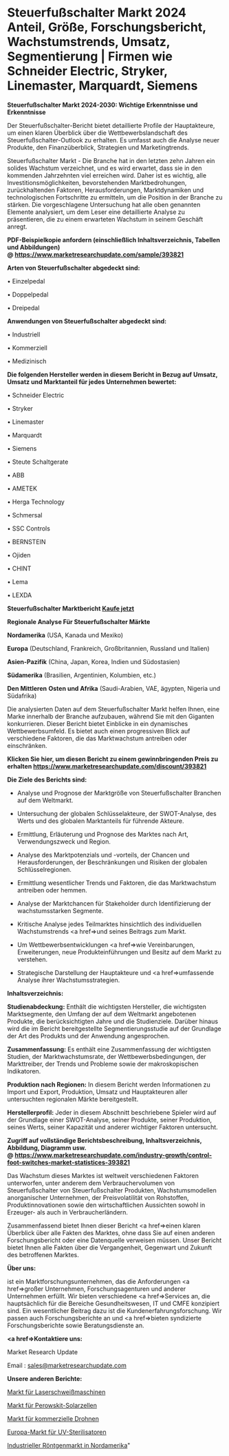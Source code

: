 # Steuerfußschalter Markt 2024 Anteil, Größe, Forschungsbericht, Wachstumstrends, Umsatz, Segmentierung | Firmen wie Schneider Electric, Stryker, Linemaster, Marquardt, Siemens

<strong>Steuerfußschalter Markt 2024-2030: Wichtige Erkenntnisse und Erkenntnisse</strong>

Der Steuerfußschalter-Bericht bietet detaillierte Profile der Hauptakteure, um einen klaren Überblick über die Wettbewerbslandschaft des Steuerfußschalter-Outlook zu erhalten. Es umfasst auch die Analyse neuer Produkte, den Finanzüberblick, Strategien und Marketingtrends.

Steuerfußschalter Markt - Die Branche hat in den letzten zehn Jahren ein solides Wachstum verzeichnet, und es wird erwartet, dass sie in den kommenden Jahrzehnten viel erreichen wird. Daher ist es wichtig, alle Investitionsmöglichkeiten, bevorstehenden Marktbedrohungen, zurückhaltenden Faktoren, Herausforderungen, Marktdynamiken und technologischen Fortschritte zu ermitteln, um die Position in der Branche zu stärken. Die vorgeschlagene Untersuchung hat alle oben genannten Elemente analysiert, um dem Leser eine detaillierte Analyse zu präsentieren, die zu einem erwarteten Wachstum in seinem Geschäft anregt.

<strong><b>PDF-Beispielkopie anfordern (einschließlich Inhaltsverzeichnis, Tabellen und Abbildungen) @ </b></strong><strong><a href=https://www.marketresearchupdate.com/sample/393821><strong>https://www.marketresearchupdate.com/sample/393821</u></a></strong></strong>

<strong>Arten von Steuerfußschalter abgedeckt sind:</strong>

• Einzelpedal

• Doppelpedal

• Dreipedal

<strong>Anwendungen von Steuerfußschalter abgedeckt sind:</strong>

• Industriell

• Kommerziell

• Medizinisch

<strong>Die folgenden Hersteller werden in diesem Bericht in Bezug auf Umsatz, Umsatz und Marktanteil für jedes Unternehmen bewertet:</strong>

• Schneider Electric

• Stryker

• Linemaster

• Marquardt

• Siemens

• Steute Schaltgerate

• ABB

• AMETEK

• Herga Technology

• Schmersal

• SSC Controls

• BERNSTEIN

• Ojiden

• CHINT

• Lema

• LEXDA

<strong>Steuerfußschalter Marktbericht <a href=https://www.marketresearchupdate.com/buynow/393821>Kaufe jetzt</a></strong>

<strong>Regionale Analyse Für Steuerfußschalter Märkte</strong>

<strong>Nordamerika</strong> (USA, Kanada und Mexiko)

<strong>Europa</strong> (Deutschland, Frankreich, Großbritannien, Russland und Italien)

<strong>Asien-Pazifik</strong> (China, Japan, Korea, Indien und Südostasien)

<strong>Südamerika</strong> (Brasilien, Argentinien, Kolumbien, etc.)

<strong>Den Mittleren</strong> <strong>Osten und Afrika</strong> (Saudi-Arabien, VAE, ägypten, Nigeria und Südafrika)

Die analysierten Daten auf dem Steuerfußschalter Markt helfen Ihnen, eine Marke innerhalb der Branche aufzubauen, während Sie mit den Giganten konkurrieren. Dieser Bericht bietet Einblicke in ein dynamisches Wettbewerbsumfeld. Es bietet auch einen progressiven Blick auf verschiedene Faktoren, die das Marktwachstum antreiben oder einschränken.

<strong>Klicken Sie hier, um diesen Bericht zu einem gewinnbringenden Preis zu erhalten
</strong><strong><a href=https://www.marketresearchupdate.com/discount/393821>https://www.marketresearchupdate.com/discount/393821</b></u></strong></a>

<strong>Die Ziele des Berichts sind:</strong>

- Analyse und Prognose der Marktgröße von Steuerfußschalter Branchen auf dem Weltmarkt.

- Untersuchung der globalen Schlüsselakteure, der SWOT-Analyse, des Werts und des globalen Marktanteils für führende Akteure.

- Ermittlung, Erläuterung und Prognose des Marktes nach Art, Verwendungszweck und Region.

- Analyse des Marktpotenzials und -vorteils, der Chancen und Herausforderungen, der Beschränkungen und Risiken der globalen Schlüsselregionen.

- Ermittlung wesentlicher Trends und Faktoren, die das Marktwachstum antreiben oder hemmen.

- Analyse der Marktchancen für Stakeholder durch Identifizierung der wachstumsstarken Segmente.

- Kritische Analyse jedes Teilmarktes hinsichtlich des individuellen Wachstumstrends <a href=>und</a> seines Beitrags zum Markt.

- Um Wettbewerbsentwicklungen <a href=>wie</a> Vereinbarungen, Erweiterungen, neue Produkteinführungen und Besitz auf dem Markt zu verstehen.

- Strategische Darstellung der Hauptakteure und <a href=>umfas</a>sende Analyse ihrer Wachstumsstrategien.

<strong>Inhaltsverzeichnis:</strong>

<strong>Studienabdeckung:</strong> Enthält die wichtigsten Hersteller, die wichtigsten Marktsegmente, den Umfang der auf dem Weltmarkt angebotenen Produkte, die berücksichtigten Jahre und die Studienziele. Darüber hinaus wird die im Bericht bereitgestellte Segmentierungsstudie auf der Grundlage der Art des Produkts und der Anwendung angesprochen.

<strong>Zusammenfassung:</strong> Es enthält eine Zusammenfassung der wichtigsten Studien, der Marktwachstumsrate, der Wettbewerbsbedingungen, der Markttreiber, der Trends und Probleme sowie der makroskopischen Indikatoren.

<strong>Produktion nach Regionen:</strong> In diesem Bericht werden Informationen zu Import und Export, Produktion, Umsatz und Hauptakteuren aller untersuchten regionalen Märkte bereitgestellt.

<strong>Herstellerprofil:</strong> Jeder in diesem Abschnitt beschriebene Spieler wird auf der Grundlage einer SWOT-Analyse, seiner Produkte, seiner Produktion, seines Werts, seiner Kapazität und anderer wichtiger Faktoren untersucht.

<strong><b>Zugriff auf vollständige Berichtsbeschreibung, Inhaltsverzeichnis, Abbildung, Diagramm usw. @ </b></strong><strong><a href=https://www.marketresearchupdate.com/industry-growth/control-foot-switches-market-statistices-393821>https://www.marketresearchupdate.com/industry-growth/control-foot-switches-market-statistices-393821</a></strong>

Das Wachstum dieses Marktes ist weltweit verschiedenen Faktoren unterworfen, unter anderem dem Verbrauchervolumen von Steuerfußschalter von Steuerfußschalter Produkten, Wachstumsmodellen anorganischer Unternehmen, der Preisvolatilität von Rohstoffen, Produktinnovationen sowie den wirtschaftlichen Aussichten sowohl in Erzeuger- als auch in Verbraucherländern.

Zusammenfassend bietet Ihnen dieser Bericht <a href=>einen</a> klaren Überblick über alle Fakten des Marktes, ohne dass Sie auf einen anderen Forschungsbericht oder eine Datenquelle verweisen müssen. Unser Bericht bietet Ihnen alle Fakten über die Vergangenheit, Gegenwart und Zukunft des betroffenen Marktes.

<strong>Über uns:</strong>

 ist ein Marktforschungsunternehmen, das die Anforderungen <a href=>großer</a> Unternehmen, Forschungsagenturen und anderer Unternehmen erfüllt. Wir bieten verschiedene <a href=>Services</a> an, die hauptsächlich für die Bereiche Gesundheitswesen, IT und CMFE konzipiert sind. Ein wesentlicher Beitrag dazu ist die Kundenerfahrungsforschung. Wir passen auch Forschungsberichte an und <a href=>bieten</a> syndizierte Forschungsberichte sowie Beratungsdienste an.

<strong><a href=>Kontaktiere uns:</a></strong>

Market Research Update

Email : sales@marketresearchupdate.com

<strong>Unsere anderen Berichte:</strong>

<a href=https://www.linkedin.com/pulse/laser-welding-machinery-market-2023-size-growth>Markt für Laserschweißmaschinen</a>

<a href=https://www.linkedin.com/pulse/perovskite-solar-cells-market-outlooks-2023>Markt für Perowskit-Solarzellen</a>

<a href=https://www.linkedin.com/pulse/commercial-drones-market-size-share-outlook-growth-prospects>Markt für kommerzielle Drohnen</a>

<a href=https://www.linkedin.com/pulse/europe-uvc-sterilizer-market-2023-pointing>Europa-Markt für UV-Sterilisatoren</a>

<a href=https://www.linkedin.com/pulse/north-america-industrial-x-ray-market-2023-data-analysis>Industrieller Röntgenmarkt in Nordamerika</a>"
